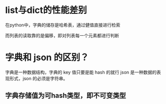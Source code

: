 # list与dict的性能差别
在python中，字典的储存是哈希表，通过健值直接进行检索

而列表的读取靠的是偏移，即对列表每一个元素都进行判断

# 字典和 json 的区别？
字典是一种数据结构，字典的 key 值只要是能 hash 的就行
json 是一种数据的表现形式，json 的必须是字符串。

## 字典存储值为可hash类型，即不可变类型

